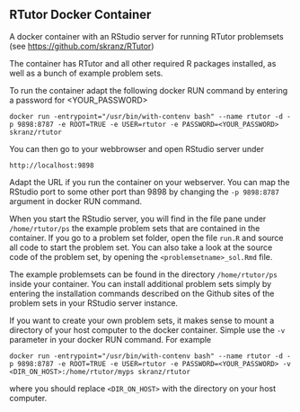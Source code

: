 RTutor Docker Container
------------------------

A docker container with an RStudio server for running RTutor problemsets (see https://github.com/skranz/RTutor)

The container has RTutor and all other required R packages installed, as well as a bunch of example problem sets.

To run the container adapt the following docker RUN command by entering a password for <YOUR_PASSWORD>
```
docker run -entrypoint="/usr/bin/with-contenv bash" --name rtutor -d -p 9898:8787 -e ROOT=TRUE -e USER=rtutor -e PASSWORD=<YOUR_PASSWORD> skranz/rtutor
```
You can then go to your webbrowser and open RStudio server under 

`http://localhost:9898` 

Adapt the URL if you run the container on your webserver. You can map the RStudio port to some other port than 9898 by changing the `-p 9898:8787` argument in docker RUN command.

When you start the RStudio server, you will find in the file pane under `/home/rtutor/ps` the example problem sets that are contained in the container. If you go to a problem set folder, open the file `run.R` and source all code to start the problem set. You can also take a look at the source code of the problem set, by opening the `<problemsetname>_sol.Rmd` file. 

The example problemsets can be found in the directory `/home/rtutor/ps` inside your container. You can install additional problem sets simply by entering the installation commands described on the Github sites of the problem sets in your RStudio server instance. 

If you want to create your own problem sets, it makes sense to mount a directory of your host computer to the docker container. Simple use the `-v` parameter in your docker RUN command. For example

```
docker run -entrypoint="/usr/bin/with-contenv bash" --name rtutor -d -p 9898:8787 -e ROOT=TRUE -e USER=rtutor -e PASSWORD=<YOUR_PASSWORD> -v <DIR_ON_HOST>:/home/rtutor/myps skranz/rtutor
```
where you should replace `<DIR_ON_HOST>` with the directory on your host computer.
